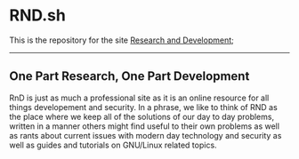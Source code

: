 # RND.sh
This is the repository for the site [Research and Development](https://www.rnd.sh/);

---

## One Part Research, One Part Development

RnD is just as much a professional site as it is an online resource for all things developement and security. In a phrase, we like to think of RND as the place where we keep all of the solutions of our day to day problems, written in a manner others might find useful to their own problems as well as rants about current issues with modern day technology and security as well as guides and tutorials on GNU/Linux related topics.

